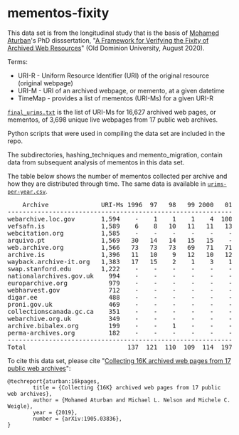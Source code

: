 # mementos-fixity

This data set is from the longitudinal study that is the basis of [Mohamed Aturban](https://twitter.com/maturban1)'s PhD disssertation, "[A Framework for Verifying the Fixity of Archived Web Resources](https://ws-dl.blogspot.com/2020/09/2020-09-28-phd-is-very-long-tunnel-with.html)" (Old Dominion University, August 2020).  

Terms:

* URI-R - Uniform Resource Identifier (URI) of the original resource (original webpage)
* URI-M - URI of an archived webpage, or memento, at a given datetime
* TimeMap - provides a list of mementos (URI-Ms) for a given URI-R

[`final_urims.txt`](https://github.com/oduwsdl/mementos-fixity/blob/master/final_urims.txt) is the list of URI-Ms for 16,627 archived web pages, or mementos, of 3,698 unique live webpages from 17 public web archives.

Python scripts that were used in compiling the data set are included in the repo.

The subdirectories, hashing_techniques and memento_migration, contain data from subsequent analysis of mementos in this data set.

The table below shows the number of mementos collected per archive and how they are distributed through time.  The same data is available in [`urims-per-year.csv`](https://github.com/oduwsdl/mementos-fixity/blob/master/urims-per-year.csv).

<pre>
    Archive              URI-Ms 1996  97   98   99 2000   01   02   03   04   05   06   07   08    09    10    11    12    13    14    15    16   17 
----------------------------------------------------------------------------------------------------------------------------------------------------
webarchive.loc.gov       1,594    -    1    1    1    4  100  100  100   99  100  100  100  100    98    99    99    99    98    98    99    98    -
vefsafn.is               1,589    6    8   10   11   11   13   13   14   42   46   74   71   70    85   102   116   140   153   152   152   150  150
webcitation.org          1,585    -    -    -    -    -    -    -    -    -   28   89   85   70   119   156   156   157   156   155   130   127  157
arquivo.pt               1,569   30   14   14   15   15    -    -    -    -    1    1    -  163   167   166   163   162   167   165   164   162    -
web.archive.org          1,566   73   73   73   69   71   71   72   73   72   73   72   72   72    72    70    69    69    67    70    71    72   70
archive.is               1,396   11   10    9   12   10   12   14   13   18   14   20   33   25    29    28    59    12   214   214   214   213  212
wayback.archive-it.org   1,383   17   15    2    1    3    1    1    -    1   51  109  107  108   105   109   107   106   109   107   107   109  108
swap.stanford.edu        1,222    -    -    -    -    -    -    -    -    -    -    -   21   77   185   166   119   135   164   180   140    21   14
nationalarchives.gov.uk    994    -    -    -    -    -    -    1    2   25   12   50   40   97   117   106   110   104    94    83    59    54   40
europarchive.org           979    -    -    -    -    -    -    -    -    -    -    -    -    -     -     -   120   219    72   172   146   213   37
webharvest.gov             712    -    -    -    -    -    -    -    -  128    -  126    -   91     -   129     2   127    59    38    12     -    -
digar.ee                   488    -    -    -    -    -    -    -    -    -    -    -    -    -     -    36    95    69    89    69    74    56    -
proni.gov.uk               469    -    -    -    -    -    -    -    -    -    -    -    -    -     -    17    94    19    75    75    78    59   52
collectionscanada.gc.ca    351    -    -    -    -    -    -    -    -    -   40  173  138    -     -     -     -    -      -     -     -     -    -
webarchive.org.uk          349    -    -    -    -    -    -    -    -    -    6    9   10   31    34    31    34    34    30    34    29    34   33
archive.bibalex.org        199    -    -    1    -    -    -    -    -    -    -    1    -    -     -     -    99    98     -     -     -     -    -
perma-archives.org         182    -    -    -    -    -    -    -    -    -    -    -    -    -     -     -     -     -     -    23    53    53   53
----------------------------------------------------------------------------------------------------------------------------------------------------
Total                           137  121  110  109  114  197  201  202  385  371  824  677  904 1,011 1,215 1,442 1,550 1,547 1,635 1,528 1,421  926
</pre>

To cite this data set, please cite "[Collecting 16K archived web pages from 17 public web archives](https://arxiv.org/abs/1905.03836)":

```
@techreport{aturban:16kpages,
        title = {Collecting {16K} archived web pages from 17 public web archives},
        author = {Mohamed Aturban and Michael L. Nelson and Michele C. Weigle},
        year = {2019},
        number = {arXiv:1905.03836},
}
```
